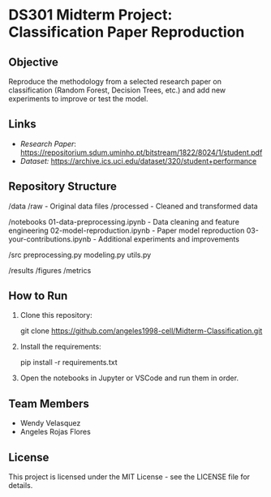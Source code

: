 # DS301 Midterm Project: Classification Paper Reproduction

## Objective
Reproduce the methodology from a selected research paper on classification (Random Forest, Decision Trees, etc.) and add new experiments to improve or test the model.

## Links
- *Research Paper*: https://repositorium.sdum.uminho.pt/bitstream/1822/8024/1/student.pdf
- *Dataset:* https://archive.ics.uci.edu/dataset/320/student+performance

## Repository Structure

/data
    /raw            - Original data files
    /processed      - Cleaned and transformed data

/notebooks
    01-data-preprocessing.ipynb   - Data cleaning and feature engineering
    02-model-reproduction.ipynb   - Paper model reproduction
    03-your-contributions.ipynb   - Additional experiments and improvements

/src
    preprocessing.py
    modeling.py
    utils.py

/results
    /figures
    /metrics


## How to Run
1. Clone this repository:
   
   git clone https://github.com/angeles1998-cell/Midterm-Classification.git
   
2. Install the requirements:
   
   pip install -r requirements.txt
   
3. Open the notebooks in Jupyter or VSCode and run them in order.

## Team Members
- Wendy Velasquez
- Angeles Rojas Flores

## License
This project is licensed under the MIT License - see the LICENSE file for details.

